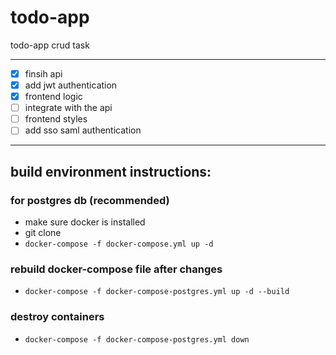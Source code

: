 # todo-app
todo-app crud task

---
- [x] finsih api
- [x] add jwt authentication
- [x] frontend logic
- [ ] integrate with the api
- [ ] frontend styles
- [ ] add sso saml authentication

---
## build environment instructions:
### for postgres db (recommended)
- make sure docker is installed
- git clone <repo>
- ```docker-compose -f docker-compose.yml up -d```

### rebuild docker-compose file after changes
- ```docker-compose -f docker-compose-postgres.yml up -d --build```

### destroy containers
- ```docker-compose -f docker-compose-postgres.yml down```

